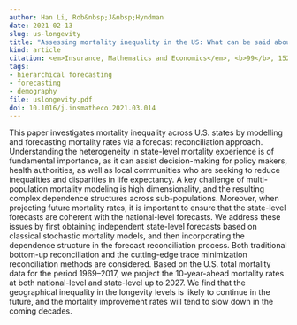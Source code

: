 ```yaml
---
author: Han Li, Rob&nbsp;J&nbsp;Hyndman
date: 2021-02-13
slug: us-longevity
title: "Assessing mortality inequality in the US: What can be said about the future?"
kind: article
citation: <em>Insurance, Mathematics and Economics</em>, <b>99</b>, 152-162
tags:
- hierarchical forecasting
- forecasting
- demography
file: uslongevity.pdf
doi: 10.1016/j.insmatheco.2021.03.014
---
```


This paper investigates mortality inequality across U.S. states by modelling and forecasting mortality rates via a forecast reconciliation approach. Understanding the heterogeneity in state-level mortality experience is of fundamental importance, as it can assist decision-making for policy makers, health authorities, as well as local communities who are seeking to reduce inequalities and disparities in life expectancy. A key challenge of multi-population mortality modeling is high dimensionality, and the resulting complex dependence structures across sub-populations. Moreover, when projecting future mortality rates, it is important to ensure that the state-level forecasts are coherent with the national-level forecasts. We address these issues by first obtaining independent state-level forecasts based on classical stochastic mortality models, and then incorporating the dependence structure in the forecast reconciliation process. Both traditional bottom-up reconciliation and the cutting-edge trace minimization reconciliation methods are considered. Based on the U.S. total mortality data for the period 1969–2017, we project the 10-year-ahead mortality rates at both national-level and state-level up to 2027. We find that the geographical inequality in the longevity levels is likely to continue in the future, and the mortality improvement rates will tend to slow down in the coming decades.
